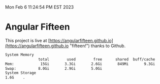 Mon Feb  6 11:24:54 PM EST 2023

# Angular Fifteen


This project is live at [https://angularfifteen.github.io](https://angularfifteen.github.io "fifteen!") thanks to Github.

```bash
System Memory
               total        used        free      shared  buff/cache   available
Mem:            15Gi       3.3Gi       2.6Gi       849Mi       9.3Gi        10Gi
Swap:          8.0Gi       2.9Gi       5.0Gi
System Storage
1.6G	.
